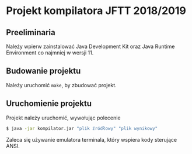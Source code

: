# Projekt kompilatora JFTT 2018/2019

## Preeliminaria
Należy wpierw zainstalować Java Development Kit 
oraz Java Runtime Environment co najmniej w wersji 11.

## Budowanie projektu
Należy uruchomić `make`, by zbudować projekt.

## Uruchomienie projektu
Projekt należy uruchomić, wywołując polecenie
```bash
$ java -jar kompilator.jar "plik źródłowy" "plik wynikowy"
```
Zaleca się używanie emulatora terminala, który wspiera kody 
sterujące ANSI.